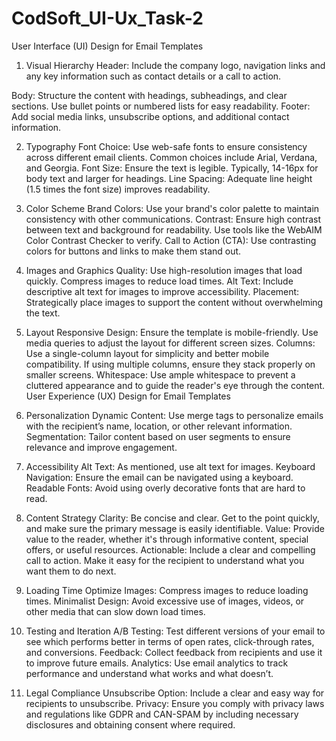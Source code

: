 # CodSoft_UI-Ux_Task-2
User Interface (UI) Design for Email Templates
1. Visual Hierarchy
Header: Include the company logo, navigation links
and any key information such as contact details or a call to action.

Body: Structure the content with headings, subheadings, and clear sections. Use bullet points or numbered lists for easy readability.
Footer: Add social media links, unsubscribe options, and additional contact information.

2. Typography
Font Choice: Use web-safe fonts to ensure consistency across different email clients. Common choices include Arial, Verdana, and Georgia.
Font Size: Ensure the text is legible. Typically, 14-16px for body text and larger for headings.
Line Spacing: Adequate line height (1.5 times the font size) improves readability.

4. Color Scheme
Brand Colors: Use your brand's color palette to maintain consistency with other communications.
Contrast: Ensure high contrast between text and background for readability. Use tools like the WebAIM Color Contrast Checker to verify.
Call to Action (CTA): Use contrasting colors for buttons and links to make them stand out.

6. Images and Graphics
Quality: Use high-resolution images that load quickly. Compress images to reduce load times.
Alt Text: Include descriptive alt text for images to improve accessibility.
Placement: Strategically place images to support the content without overwhelming the text.

8. Layout
Responsive Design: Ensure the template is mobile-friendly. Use media queries to adjust the layout for different screen sizes.
Columns: Use a single-column layout for simplicity and better mobile compatibility. If using multiple columns, ensure they stack properly on smaller screens.
Whitespace: Use ample whitespace to prevent a cluttered appearance and to guide the reader's eye through the content.
User Experience (UX) Design for Email Templates

1. Personalization
Dynamic Content: Use merge tags to personalize emails with the recipient’s name, location, or other relevant information.
Segmentation: Tailor content based on user segments to ensure relevance and improve engagement.

3. Accessibility
Alt Text: As mentioned, use alt text for images.
Keyboard Navigation: Ensure the email can be navigated using a keyboard.
Readable Fonts: Avoid using overly decorative fonts that are hard to read.

5. Content Strategy
Clarity: Be concise and clear. Get to the point quickly, and make sure the primary message is easily identifiable.
Value: Provide value to the reader, whether it's through informative content, special offers, or useful resources.
Actionable: Include a clear and compelling call to action. Make it easy for the recipient to understand what you want them to do next.

7. Loading Time
Optimize Images: Compress images to reduce loading times.
Minimalist Design: Avoid excessive use of images, videos, or other media that can slow down load times.

9. Testing and Iteration
A/B Testing: Test different versions of your email to see which performs better in terms of open rates, click-through rates, and conversions.
Feedback: Collect feedback from recipients and use it to improve future emails.
Analytics: Use email analytics to track performance and understand what works and what doesn’t.

11. Legal Compliance
Unsubscribe Option: Include a clear and easy way for recipients to unsubscribe.
Privacy: Ensure you comply with privacy laws and regulations like GDPR and CAN-SPAM by including necessary disclosures and obtaining consent where required.

